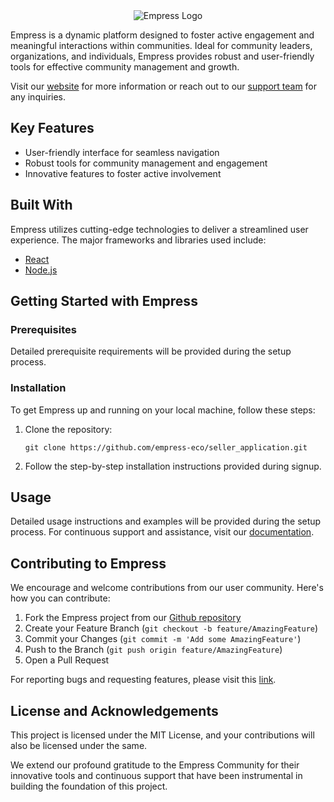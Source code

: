 <div align="center">
  <img src="https://grow.empress.eco/uploads/default/original/2X/1/1f1e1044d3864269d2a613577edb9763890422ab.png" alt="Empress Logo" />
</div>

Empress is a dynamic platform designed to foster active engagement and meaningful interactions within communities. Ideal for community leaders, organizations, and individuals, Empress provides robust and user-friendly tools for effective community management and growth. 

Visit our [website](https://empress.eco/) for more information or reach out to our [support team](https://grow.empress.eco/) for any inquiries. 

## Key Features

- User-friendly interface for seamless navigation
- Robust tools for community management and engagement
- Innovative features to foster active involvement 

## Built With

Empress utilizes cutting-edge technologies to deliver a streamlined user experience. The major frameworks and libraries used include:

- [React](https://reactjs.org/)
- [Node.js](https://nodejs.org/)


## Getting Started with Empress

### Prerequisites

Detailed prerequisite requirements will be provided during the setup process.

### Installation

To get Empress up and running on your local machine, follow these steps:

1. Clone the repository:
    ```
    git clone https://github.com/empress-eco/seller_application.git
    ```
2. Follow the step-by-step installation instructions provided during signup.

## Usage

Detailed usage instructions and examples will be provided during the setup process. For continuous support and assistance, visit our [documentation](https://grow.empress.eco/).

## Contributing to Empress

We encourage and welcome contributions from our user community. Here's how you can contribute:

1. Fork the Empress project from our [Github repository](https://github.com/empress-eco/)
2. Create your Feature Branch (`git checkout -b feature/AmazingFeature`)
3. Commit your Changes (`git commit -m 'Add some AmazingFeature'`)
4. Push to the Branch (`git push origin feature/AmazingFeature`)
5. Open a Pull Request

For reporting bugs and requesting features, please visit this [link](https://github.com/empress-eco/seller_application/issues).

## License and Acknowledgements

This project is licensed under the MIT License, and your contributions will also be licensed under the same.

We extend our profound gratitude to the Empress Community for their innovative tools and continuous support that have been instrumental in building the foundation of this project.